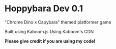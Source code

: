 # Hoppybara Dev 0.1

"Chrome Dino x Capybara" themed platformer game

Built using Kaboom.js
Using Kaboom's CDN

**Please give credit if you are using my code!**
